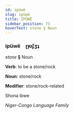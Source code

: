 ```yaml
---
id: ipüwë
slug: ipüwë
title: İPÜWË
sidebar_position: 73
hoverText: stone § Noun
---
```


### ipüwë&emsp;<span kind="abugida">ɽɟʋʄʒʇ</span>

*stone* **§** Noun

**Verb**: to be a stone/rock

**Noun**: stone/rock

**Modifier**: stone/rock-related

Shona ibwe 

*Niger-Congo Language Family*